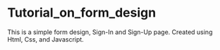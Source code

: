 # Tutorial_on_form_design
This is a simple form design, Sign-In and Sign-Up page. Created using Html, Css, and Javascript.
